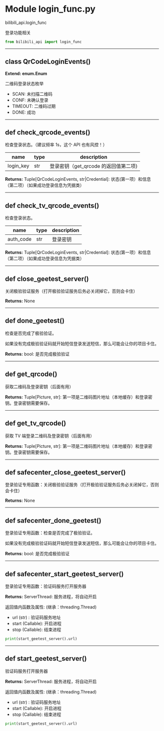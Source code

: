# Module login_func.py


bilibili_api.login_func

登录功能相关


``` python
from bilibili_api import login_func
```

---

## class QrCodeLoginEvents()

**Extend: enum.Enum**

二维码登录状态枚举

+ SCAN: 未扫描二维码
+ CONF: 未确认登录
+ TIMEOUT: 二维码过期
+ DONE: 成功




---

## def check_qrcode_events()

检查登录状态。（建议频率 1s，这个 API 也有风控！）


| name | type | description |
| - | - | - |
| login_key | str | 登录密钥（get_qrcode 的返回值第二项) |

**Returns:** Tuple[QrCodeLoginEvents, str|Credential]: 状态(第一项）和信息（第二项）（如果成功登录信息为凭据类）




---

## def check_tv_qrcode_events()

检查登录状态。


| name | type | description |
| - | - | - |
| auth_code | str | 登录密钥 |

**Returns:** Tuple[QrCodeLoginEvents, str|Credential]: 状态(第一项）和信息（第二项）（如果成功登录信息为凭据类）




---

## def close_geetest_server()

关闭极验验证服务（打开极验验证服务后务必关闭掉它，否则会卡住）



**Returns:** None



---

## def done_geetest()

检查是否完成了极验验证。

如果没有完成极验验证码就开始短信登录发送短信，那么可能会让你的项目卡住。



**Returns:** bool: 是否完成极验验证




---

## def get_qrcode()

获取二维码及登录密钥（后面有用）



**Returns:** Tuple[Picture, str]: 第一项是二维码图片地址（本地缓存）和登录密钥。登录密钥需要保存。




---

## def get_tv_qrcode()

获取 TV 端登录二维码及登录密钥（后面有用）



**Returns:** Tuple[Picture, str]: 第一项是二维码图片地址（本地缓存）和登录密钥。登录密钥需要保存。




---

## def safecenter_close_geetest_server()

登录验证专用函数：关闭极验验证服务（打开极验验证服务后务必关闭掉它，否则会卡住）



**Returns:** None



---

## def safecenter_done_geetest()

登录验证专用函数：检查是否完成了极验验证。

如果没有完成极验验证码就开始短信登录发送短信，那么可能会让你的项目卡住。



**Returns:** bool: 是否完成极验验证




---

## def safecenter_start_geetest_server()

登录验证专用函数：验证码服务打开服务器



**Returns:** ServerThread: 服务进程，将自动开启


返回值内函数及属性:
(继承：threading.Thread)
- url   (str) : 验证码服务地址
- start (Callable): 开启进程
- stop  (Callable): 结束进程

``` python
print(start_geetest_server().url)
```



---

## def start_geetest_server()

验证码服务打开服务器



**Returns:** ServerThread: 服务进程，将自动开启


返回值内函数及属性:
(继承：threading.Thread)
- url   (str) : 验证码服务地址
- start (Callable): 开启进程
- stop  (Callable): 结束进程

``` python
print(start_geetest_server().url)
```



